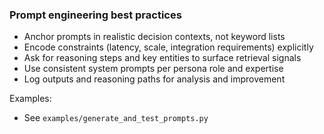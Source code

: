 ### Prompt engineering best practices

- Anchor prompts in realistic decision contexts, not keyword lists
- Encode constraints (latency, scale, integration requirements) explicitly
- Ask for reasoning steps and key entities to surface retrieval signals
- Use consistent system prompts per persona role and expertise
- Log outputs and reasoning paths for analysis and improvement

Examples:
- See `examples/generate_and_test_prompts.py`

